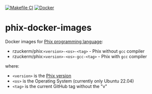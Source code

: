 [![Makefile CI](https://github.com/rzuckerm/phix-docker-images/actions/workflows/makefile.yml/badge.svg)](https://github.com/rzuckerm/phix-docker-images/actions/workflows/makefile.yml)
[![Docker](https://github.com/rzuckerm/phix-docker-images/actions/workflows/docker-publish.yml/badge.svg)](https://github.com/rzuckerm/phix-docker-images/actions/workflows/docker-publish.yml)

# phix-docker-images

Docker images for [Phix programming language](http://phix.x10.mx/):

- rzuckerm/phix:`<version>-<os>-<tag>` - Phix without `gcc` compiler
- rzuckerm/phix:`<version>-<os>-gcc-<tag>` - Phix with `gcc` compiler

where:

- `<version>` is the [Phix version](PHIX_VERSION)
- `<os>` is the Operating System (currently only Ubuntu 22.04)
- `<tag>` is the current GitHub tag without the "v"
